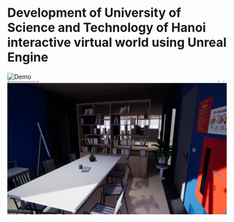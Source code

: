 # Development of University of Science and Technology of Hanoi interactive virtual world using Unreal Engine

![Demo](https://media.giphy.com/media/cl1vuFIgcCHPPZCDlE/giphy.gif)
![Demo](data-slide/apendix3um.png)
